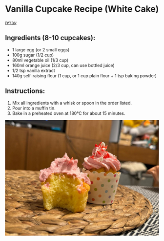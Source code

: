 # Vanilla Cupcake Recipe (White Cake)
[עברית](./vanila_cupcakes.he.MD)

## Ingredients (8-10 cupcakes):
- 1 large egg (or 2 small eggs)
- 100g sugar (1/2 cup)
- 80ml vegetable oil (1/3 cup)
- 160ml orange juice (2/3 cup, can use bottled juice)
- 1/2 tsp vanilla extract
- 140g self-raising flour (1 cup, or 1 cup plain flour + 1 tsp baking powder)

## Instructions:
1. Mix all ingredients with a whisk or spoon in the order listed.
2. Pour into a muffin tin.
3. Bake in a preheated oven at 180°C for about 15 minutes.

![Vanilla Cupcakes](../images/cupcake.jpg)